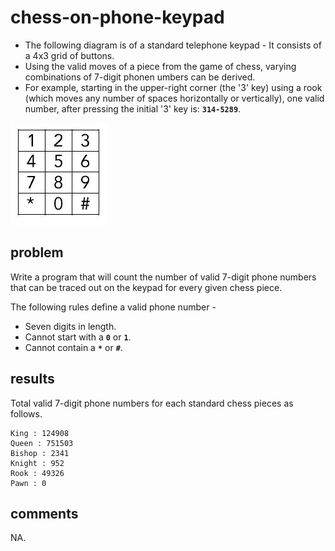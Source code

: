 # chess-on-phone-keypad 

- The following diagram is of a standard telephone keypad - It consists of a 4x3 grid of buttons.
- Using the valid moves of a piece from the game of chess, varying combinations of 7-digit phonen umbers can be derived.
- For example, starting in the upper-right corner (the '3' key) using a rook (which moves any number of spaces horizontally or vertically), one valid number, after pressing the initial '3' key is: <b>`314-5289`</b>.

<p><img src="images/phone_keypad.jpg"></p>

## problem

Write a program that will count the number of valid 7-digit phone numbers that can be traced out on the keypad for every given chess piece.

The following rules define a valid phone number -
- Seven digits in length.
- Cannot start with a <b>`0`</b> or <b>`1`</b>.
- Cannot contain a <b>`*`</b> or <b>`#`</b>.

## results
Total valid 7-digit phone numbers for each standard chess pieces as follows.
```
King : 124908
Queen : 751503
Bishop : 2341
Knight : 952
Rook : 49326
Pawn : 0
```
## comments
NA.